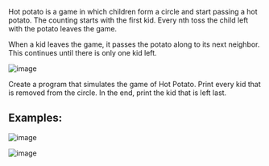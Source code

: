 Hot potato is a game in which children form a circle and start passing a hot potato. The counting starts with the first kid. Every nth toss the child left with the potato leaves the game. 

When a kid leaves the game, it passes the potato along to its next neighbor. This continues until there is only one kid left.

![image](https://user-images.githubusercontent.com/45227327/212335340-852066a1-9fb2-47d6-8992-12bfe78ed24a.png)

Create a program that simulates the game of Hot Potato. Print every kid that is removed from the circle. In the end, print the kid that is left last.

## Examples: 

![image](https://user-images.githubusercontent.com/45227327/212335483-5629fc42-1e1f-455a-bfc6-3f9320f239f3.png)

![image](https://user-images.githubusercontent.com/45227327/212335519-5f9ff431-42b2-49ed-a4ea-762f24b14179.png)
